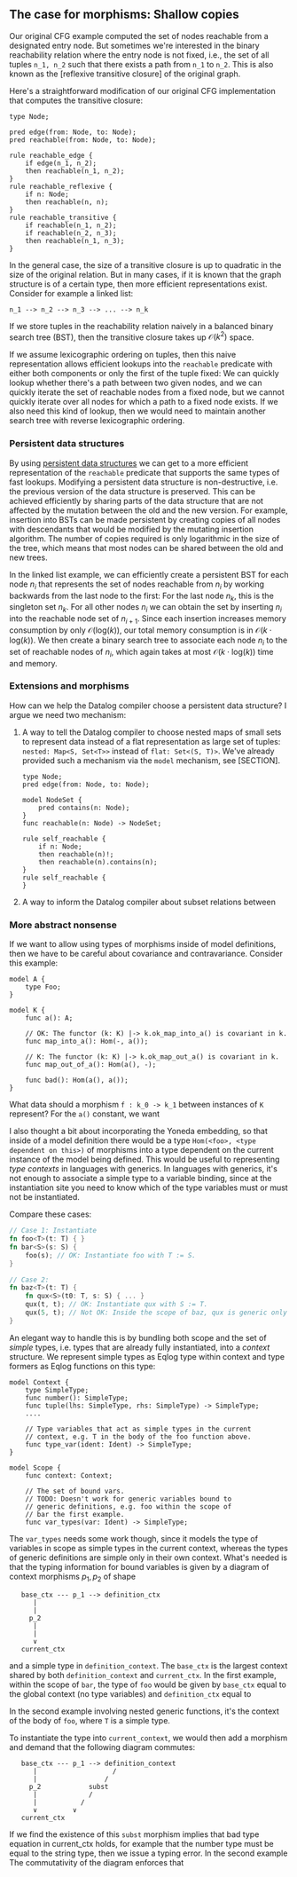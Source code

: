 ## The case for morphisms: Shallow copies

Our original CFG example computed the set of nodes reachable from a designated entry node.
But sometimes we're interested in the binary reachability relation where the entry node is not fixed, i.e., the set of all tuples `n_1, n_2` such that there exists a path from `n_1` to `n_2`.
This is also known as the [reflexive transitive closure] of the original graph.

Here's a straightforward modification of our original CFG implementation that computes the transitive closure:
```eql
type Node;

pred edge(from: Node, to: Node);
pred reachable(from: Node, to: Node);

rule reachable_edge {
    if edge(n_1, n_2);
    then reachable(n_1, n_2);
}
rule reachable_reflexive {
    if n: Node;
    then reachable(n, n);
}
rule reachable_transitive {
    if reachable(n_1, n_2);
    if reachable(n_2, n_3);
    then reachable(n_1, n_3);
}
```
In the general case, the size of a transitive closure is up to quadratic in the size of the original relation.
But in many cases, if it is known that the graph structure is of a certain type, then more efficient representations exist.
Consider for example a linked list:
```
n_1 --> n_2 --> n_3 --> ... --> n_k
```
If we store tuples in the reachability relation naively in a balanced binary search tree (BST), then the transitive closure takes up $\mathcal{O}(k^2)$ space.

If we assume lexicographic ordering on tuples, then this naive representation allows efficient lookups into the `reachable` predicate with either both components or only the first of the tuple fixed:
We can quickly lookup whether there's a path between two given nodes, and we can quickly iterate the set of reachable nodes from a fixed node, but we cannot quickly iterate over all nodes for which a path to a fixed node exists.
If we also need this kind of lookup, then we would need to maintain another search tree with reverse lexicographic ordering.

### Persistent data structures

By using [persistent data structures](https://en.wikipedia.org/wiki/Persistent_data_structure) we can get to a more efficient representation of the `reachable` predicate that supports the same types of fast lookups.
Modifying a persistent data structure is non-destructive, i.e. the previous version of the data structure is preserved.
This can be achieved efficiently by sharing parts of the data structure that are not affected by the mutation between the old and the new version.
For example, insertion into BSTs can be made persistent by creating copies of all nodes with descendants that would be modified by the mutating insertion algorithm.
The number of copies required is only logarithmic in the size of the tree, which means that most nodes can be shared between the old and new trees.

In the linked list example, we can efficiently create a persistent BST for each node $n_i$ that represents the set of nodes reachable from $n_i$ by working backwards from the last node to the first:
For the last node $n_k$, this is the singleton set ${ n_k }$.
For all other nodes $n_i$ we can obtain the set by inserting $n_i$ into the reachable node set of $n_{i + 1}$.
Since each insertion increases memory consumption by only $\mathcal{O}(\mathrm{log}(k))$, our total memory consumption is in $\mathcal{O}(k \cdot \mathrm{log}(k))$.
We then create a binary search tree to associate each node $n_i$ to the set of reachable nodes of $n_i$, which again takes at most $\mathcal{O}(k \cdot \mathrm{log}(k))$ time and memory.

### Extensions and morphisms

How can we help the Datalog compiler choose a persistent data structure?
I argue we need two mechanism:

1. A way to tell the Datalog compiler to choose nested maps of small sets to represent data instead of a flat representation as large set of tuples: `nested: Map<S, Set<T>>` instead of `flat: Set<(S, T)>`.
   We've already provided such a mechanism via the `model` mechanism, see [SECTION].
   ```
   type Node;
   pred edge(from: Node, to: Node);

   model NodeSet {
       pred contains(n: Node);
   }
   func reachable(n: Node) -> NodeSet;

   rule self_reachable {
       if n: Node;
       then reachable(n)!;
       then reachable(n).contains(n);
   }
   rule self_reachable {
   }
   ```
2. A way to inform the Datalog compiler about subset relations between





### More abstract nonsense

If we want to allow using types of morphisms inside of model definitions, then we have to be careful about covariance and contravariance.
Consider this example:
```
model A {
    type Foo;
}

model K {
    func a(): A;

    // OK: The functor (k: K) |-> k.ok_map_into_a() is covariant in k.
    func map_into_a(): Hom(-, a());

    // K: The functor (k: K) |-> k.ok_map_out_a() is covariant in k.
    func map_out_of_a(): Hom(a(), -);

    func bad(): Hom(a(), a());
}
```
What data should a morphism `f : k_0 -> k_1` between instances of `K` represent?
For the `a()` constant, we want

I also thought a bit about incorporating the Yoneda embedding, so that inside of a model definition there would be a type `Hom(<foo>, <type dependent on this>)` of morphisms into a type dependent on the current instance of the model being defined.
This would be useful to representing *type contexts* in languages with generics.
In languages with generics, it's not enough to associate a simple type to a variable binding, since at the instantiation site you need to know which of the type variables must or must not be instantiated.

Compare these cases:
```Rust
// Case 1: Instantiate
fn foo<T>(t: T) { }
fn bar<S>(s: S) {
    foo(s); // OK: Instantiate foo with T := S.
}

// Case 2:
fn baz<T>(t: T) {
    fn qux<S>(t0: T, s: S) { ... }
    qux(t, t); // OK: Instantiate qux with S := T.
    qux(5, t); // Not OK: Inside the scope of baz, qux is generic only in S but not T.
}
```

An elegant way to handle this is by bundling both scope and the set of *simple* types, i.e. types that are already fully instantiated, into a *context* structure.
We represent simple types as Eqlog type within context and type formers as Eqlog functions on this type:
```
model Context {
    type SimpleType;
    func number(): SimpleType;
    func tuple(lhs: SimpleType, rhs: SimpleType) -> SimpleType;
    ....

    // Type variables that act as simple types in the current
    // context, e.g. T in the body of the foo function above.
    func type_var(ident: Ident) -> SimpleType;
}

model Scope {
    func context: Context;

    // The set of bound vars.
    // TODO: Doesn't work for generic variables bound to
    // generic definitions, e.g. foo within the scope of
    // bar the first example.
    func var_types(var: Ident) -> SimpleType;
```
The `var_types` needs some work though, since it models the type of variables in scope as simple types in the current context, whereas the types of generic definitions are simple only in their own context.
What's needed is that the typing information for bound variables is given by a diagram of context morphisms $p_1, p_2$ of shape
```
   base_ctx --- p_1 --> definition_ctx
      |
      |
     p_2
      |
      |
      ∨
   current_ctx
```
and a simple type in `definition_context`.
The `base_ctx` is the largest context shared by both `definition_context` and `current_ctx`.
In the first example, within the scope of `bar`, the type of `foo` would be given by `base_ctx` equal to the global context (no type variables) and `definition_ctx` equal to

In the second example involving nested generic functions, it's the context of the body of `foo`, where `T` is a simple type.

To instantiate the type into `current_context`, we would then add a morphism and demand that the following diagram commutes:
```
   base_ctx --- p_1 --> definition_context
      |                   /
      |                 /
     p_2            subst
      |             /
      |           /
      ∨         ∨
   current_ctx
```
If we find the existence of this `subst` morphism implies that bad type equation in current_ctx holds, for example that the number type must be equal to the string type, then we issue a typing error.
In the second example The commutativity of the diagram enforces that 
